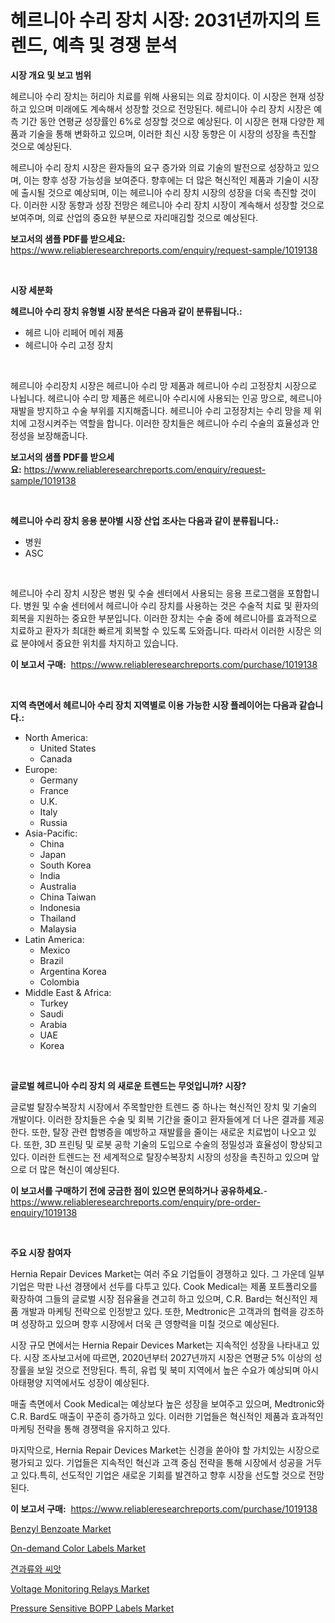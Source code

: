 <p><h1>헤르니아 수리 장치 시장: 2031년까지의 트렌드, 예측 및 경쟁 분석</h1></p><p><strong>시장 개요 및 보고 범위</strong></p>
<p><p>헤르니아 수리 장치는 허리아 치료를 위해 사용되는 의료 장치이다. 이 시장은 현재 성장하고 있으며 미래에도 계속해서 성장할 것으로 전망된다. 헤르니아 수리 장치 시장은 예측 기간 동안 연평균 성장률인 6%로 성장할 것으로 예상된다. 이 시장은 현재 다양한 제품과 기술을 통해 변화하고 있으며, 이러한 최신 시장 동향은 이 시장의 성장을 촉진할 것으로 예상된다. </p><p>헤르니아 수리 장치 시장은 환자들의 요구 증가와 의료 기술의 발전으로 성장하고 있으며, 이는 향후 성장 가능성을 보여준다. 향후에는 더 많은 혁신적인 제품과 기술이 시장에 출시될 것으로 예상되며, 이는 헤르니아 수리 장치 시장의 성장을 더욱 촉진할 것이다. 이러한 시장 동향과 성장 전망은 헤르니아 수리 장치 시장이 계속해서 성장할 것으로 보여주며, 의료 산업의 중요한 부분으로 자리매김할 것으로 예상된다.</p></p>
<p><strong>보고서의 샘플 PDF를 받으세요:</strong> <a href="https://www.reliableresearchreports.com/enquiry/request-sample/1019138">https://www.reliableresearchreports.com/enquiry/request-sample/1019138</a></p>
<p>&nbsp;</p>
<p><strong>시장 세분화</strong></p>
<p><strong>헤르니아 수리 장치 유형별 시장 분석은 다음과 같이 분류됩니다.:</strong></p>
<p><ul><li>헤르 니아 리페어 메쉬 제품</li><li>헤르니아 수리 고정 장치</li></ul></p>
<p>&nbsp;</p>
<p><p>헤르니아 수리장치 시장은 헤르니아 수리 망 제품과 헤르니아 수리 고정장치 시장으로 나뉩니다. 헤르니아 수리 망 제품은 헤르니아 수리시에 사용되는 인공 망으로, 헤르니아 재발을 방지하고 수술 부위를 지지해줍니다. 헤르니아 수리 고정장치는 수리 망을 제 위치에 고정시켜주는 역할을 합니다. 이러한 장치들은 헤르니아 수리 수술의 효율성과 안정성을 보장해줍니다.</p></p>
<p><strong>보고서의 샘플 PDF를 받으세요:</strong>&nbsp;<a href="https://www.reliableresearchreports.com/enquiry/request-sample/1019138">https://www.reliableresearchreports.com/enquiry/request-sample/1019138</a></p>
<p>&nbsp;</p>
<p><strong> 헤르니아 수리 장치 응용 분야별 시장 산업 조사는 다음과 같이 분류됩니다.:</strong></p>
<p><ul><li>병원</li><li>ASC</li></ul></p>
<p>&nbsp;</p>
<p><p>헤르니아 수리 장치 시장은 병원 및 수술 센터에서 사용되는 응용 프로그램을 포함합니다. 병원 및 수술 센터에서 헤르니아 수리 장치를 사용하는 것은 수술적 치료 및 환자의 회복을 지원하는 중요한 부분입니다. 이러한 장치는 수술 중에 헤르니아를 효과적으로 치료하고 환자가 최대한 빠르게 회복할 수 있도록 도와줍니다. 따라서 이러한 시장은 의료 분야에서 중요한 위치를 차지하고 있습니다.</p></p>
<p><strong>이 보고서 구매:</strong>&nbsp; <a href="https://www.reliableresearchreports.com/purchase/1019138">https://www.reliableresearchreports.com/purchase/1019138</a></p>
<p>&nbsp;</p>
<p><strong>지역 측면에서 헤르니아 수리 장치 지역별로 이용 가능한 시장 플레이어는 다음과 같습니다.:</strong></p>
<p><ul>
    <li>
        North America:
        <ul>
            <li>United States</li>
            <li>Canada</li>
        </ul>
    </li>
    <li>
        Europe:
        <ul>
            <li>Germany</li>
            <li>France</li>
            <li>U.K.</li>
            <li>Italy</li>
            <li>Russia</li>
        </ul>
    </li>
    <li>
        Asia-Pacific:
        <ul>
            <li>China</li>
            <li>Japan</li>
            <li>South Korea</li>
            <li>India</li>
            <li>Australia</li>
            <li>China Taiwan</li>
            <li>Indonesia</li>
            <li>Thailand</li>
            <li>Malaysia</li>
        </ul>
    </li>
    <li>
        Latin America:
        <ul>
            <li>Mexico</li>
            <li>Brazil</li>
            <li>Argentina Korea</li>
            <li>Colombia</li>
        </ul>
    </li>
    <li>
        Middle East & Africa:
        <ul>
            <li>Turkey</li>
            <li>Saudi</li>
            <li>Arabia</li>
            <li>UAE</li>
            <li>Korea</li>
        </ul>
    </li>
    </ul></p>
<p>&nbsp;</p>
<p><strong>글로벌 헤르니아 수리 장치 의 새로운 트렌드는 무엇입니까? 시장?</strong></p>
<p><p>글로벌 탈장수복장치 시장에서 주목할만한 트렌드 중 하나는 혁신적인 장치 및 기술의 개발이다. 이러한 장치들은 수술 및 회복 기간을 줄이고 환자들에게 더 나은 결과를 제공한다. 또한, 탈장 관련 합병증을 예방하고 재발률을 줄이는 새로운 치료법이 나오고 있다. 또한, 3D 프린팅 및 로봇 공학 기술의 도입으로 수술의 정밀성과 효율성이 향상되고 있다. 이러한 트렌드는 전 세계적으로 탈장수복장치 시장의 성장을 촉진하고 있으며 앞으로 더 많은 혁신이 예상된다.</p></p>
<p><strong>이 보고서를 구매하기 전에 궁금한 점이 있으면 문의하거나 공유하세요.</strong>- <a href="https://www.reliableresearchreports.com/enquiry/pre-order-enquiry/1019138">https://www.reliableresearchreports.com/enquiry/pre-order-enquiry/1019138</a></p>
<p>&nbsp;</p>
<p><strong>주요 시장 참여자</strong></p>
<p><p>Hernia Repair Devices Market는 여러 주요 기업들이 경쟁하고 있다. 그 가운데 일부 기업은 막판 나선 경쟁에서 선두를 다투고 있다. Cook Medical는 제품 포트폴리오를 확장하여 그들의 글로벌 시장 점유율을 견고히 하고 있으며, C.R. Bard는 혁신적인 제품 개발과 마케팅 전략으로 인정받고 있다. 또한, Medtronic은 고객과의 협력을 강조하며 성장하고 있으며 향후 시장에서 더욱 큰 영향력을 미칠 것으로 예상된다.</p><p>시장 규모 면에서는 Hernia Repair Devices Market는 지속적인 성장을 나타내고 있다. 시장 조사보고서에 따르면, 2020년부터 2027년까지 시장은 연평균 5% 이상의 성장률을 보일 것으로 전망된다. 특히, 유럽 및 북미 지역에서 높은 수요가 예상되며 아시아태평양 지역에서도 성장이 예상된다.</p><p>매출 측면에서 Cook Medical는 예상보다 높은 성장을 보여주고 있으며, Medtronic와 C.R. Bard도 매출이 꾸준히 증가하고 있다. 이러한 기업들은 혁신적인 제품과 효과적인 마케팅 전략을 통해 경쟁력을 유지하고 있다.</p><p>마지막으로, Hernia Repair Devices Market는 신경을 쏟아야 할 가치있는 시장으로 평가되고 있다. 기업들은 지속적인 혁신과 고객 중심 전략을 통해 시장에서 성공을 거두고 있다.특히, 선도적인 기업은 새로운 기회를 발견하고 향후 시장을 선도할 것으로 전망된다.</p></p>
<p><strong>이 보고서 구매:</strong>&nbsp;&nbsp;<a href="https://www.reliableresearchreports.com/purchase/1019138">https://www.reliableresearchreports.com/purchase/1019138</a></p>
<p><p><a href="https://github.com/irfadac/Market-Research-Report-List-2/blob/main/benzyl-benzoate-market.md">Benzyl Benzoate Market</a></p><p><a href="https://full-wildebeest-80b.notion.site/On-demand-Color-Labels-Market-Provides-Detailed-Segmentation-of-this-Market-based-on-Type-Applicati-1d5648e350444e2bb8233af9f2469be2">On-demand Color Labels Market</a></p><p><a href="https://github.com/lkwggful07722/Market-Research-Report-List-1/blob/main/9088356189289.md">견과류와 씨앗</a></p><p><a href="https://view.publitas.com/reportprime-1/voltage-monitoring-relays-market-size-focuses-on-market-dynamics-in-depth-analysis-and-future-projections-of-its-market-forecasted-for-period-from-2024-to-2031/">Voltage Monitoring Relays Market</a></p><p><a href="https://pretty-mail-caf.notion.site/Pressure-Sensitive-BOPP-Labels-Market-Research-Report-Provides-Critical-Insights-that-can-help-Shape-c45b84527ef74cdcb61d1bd7dedd3321">Pressure Sensitive BOPP Labels Market</a></p></p>
